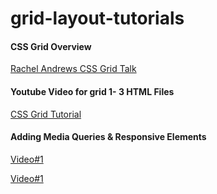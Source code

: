 # grid-layout-tutorials

#### CSS Grid Overview
[Rachel Andrews CSS Grid Talk](https://www.youtube.com/watch?v=N5Lt1SLqBmQ)

#### Youtube Video for grid 1- 3 HTML Files
[CSS Grid Tutorial](https://www.google.com)

#### Adding Media Queries & Responsive Elements
[Video#1](https://www.youtube.com/watch?v=5xzaGSYd7jM&index=7&list=PLm0Y_ENRB6G4XnmuMbDwi42q8QRlYQ-Ao)

[Video#1](https://www.youtube.com/watch?v=0gBnRll5XgA&list=PLm0Y_ENRB6G4XnmuMbDwi42q8QRlYQ-Ao&index=9)
